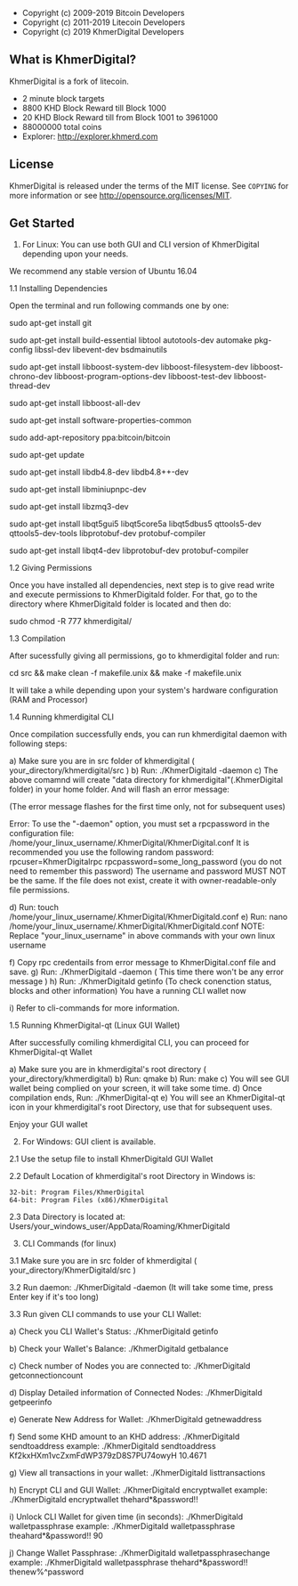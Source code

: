 - Copyright (c) 2009-2019 Bitcoin Developers
- Copyright (c) 2011-2019 Litecoin Developers
- Copyright (c) 2019 KhmerDigital Developers

What is KhmerDigital?
----------------

KhmerDigital is a fork of litecoin.
 - 2 minute block targets
 - 8800 KHD Block Reward till Block 1000
 - 20 KHD Block Reward till from Block 1001 to 3961000
 - 88000000 total coins
 - Explorer: http://explorer.khmerd.com

License
-------

KhmerDigital is released under the terms of the MIT license. See `COPYING` for more
information or see http://opensource.org/licenses/MIT.


Get Started
-----------

1. For Linux: You can use both GUI and CLI version of KhmerDigital depending upon your needs.

We recommend any stable version of Ubuntu 16.04


 1.1 Installing Dependencies 

Open the terminal and run following commands one by one:


sudo apt-get install git

sudo apt-get install build-essential libtool autotools-dev automake pkg-config libssl-dev libevent-dev bsdmainutils

sudo apt-get install libboost-system-dev libboost-filesystem-dev libboost-chrono-dev libboost-program-options-dev libboost-test-dev libboost-thread-dev

sudo apt-get install libboost-all-dev

sudo apt-get install software-properties-common

sudo add-apt-repository ppa:bitcoin/bitcoin

sudo apt-get update

sudo apt-get install libdb4.8-dev libdb4.8++-dev

sudo apt-get install libminiupnpc-dev

sudo apt-get install libzmq3-dev

sudo apt-get install libqt5gui5 libqt5core5a libqt5dbus5 qttools5-dev qttools5-dev-tools libprotobuf-dev protobuf-compiler 

sudo apt-get install libqt4-dev libprotobuf-dev protobuf-compiler


 1.2 Giving Permissions

Once you have installed all dependencies, next step is to give read write and execute permissions to KhmerDigitald folder. For that, go to the directory where KhmerDigitald folder is located and then do:

sudo chmod -R 777 khmerdigital/


 1.3 Compilation

After sucessfully giving all permissions, go to khmerdigital folder and run:

cd src && make clean -f makefile.unix && make -f makefile.unix

It will take a while depending upon your system's hardware configuration (RAM and Processor)


 1.4 Running khmerdigital CLI

Once compilation successfully ends, you can run khmerdigital daemon with following steps:

a) Make sure you are in src folder of khmerdigital ( your_directory/khmerdigital/src )
b) Run: ./KhmerDigitald -daemon
c) The above comamnd will create "data directory for khmerdigital"(.KhmerDigital folder) in your home folder. And will flash an error message:

(The error message flashes for the first time only, not for subsequent uses)

Error: To use the "-daemon" option, you must set a rpcpassword in the configuration file:
/home/your_linux_username/.KhmerDigital/KhmerDigital.conf
It is recommended you use the following random password:
rpcuser=KhmerDigitalrpc
rpcpassword=some_long_password
(you do not need to remember this password)
The username and password MUST NOT be the same.
If the file does not exist, create it with owner-readable-only file permissions.

d) Run: touch /home/your_linux_username/.KhmerDigital/KhmerDigitald.conf
e) Run: nano /home/your_linux_username/.KhmerDigital/KhmerDigitald.conf
NOTE: Replace "your_linux_username" in above commands with your own linux username

f) Copy rpc credentails from error message to KhmerDigital.conf file and save.
g) Run: ./KhmerDigitald -daemon ( This time there won't be any error message )
h) Run: ./KhmerDigitald getinfo (To check conenction status, blocks and other information)
You have a running CLI wallet now

i) Refer to cli-commands for more information.

 1.5 Running KhmerDigital-qt (Linux GUI Wallet)

After successfully comiling khmerdigital CLI, you can proceed for KhmerDigital-qt Wallet

a) Make sure you are in khmerdigital's root directory ( your_directory/khmerdigital)
b) Run: qmake
b) Run: make
c) You will see GUI wallet being complied on your screen, it will take some time.
d) Once compilation ends, Run: ./KhmerDigital-qt
e) You will see an KhmerDigital-qt icon in your khmerdigital's root Directory, use that for subsequent uses.

Enjoy your GUI wallet


2. For Windows: GUI client is available.

2.1 Use the setup file to install KhmerDigitald GUI Wallet

2.2 Default Location of khmerdigital's root Directory in Windows is:
    
    32-bit: Program Files/KhmerDigital
    64-bit: Program Files (x86)/KhmerDigital

2.3 Data Directory is located at: Users/your_windows_user/AppData/Roaming/KhmerDigitald


3. CLI Commands (for linux)

3.1 Make sure you are in src folder of khmerdigital ( your_directory/KhmerDigitald/src )

3.2 Run daemon: ./KhmerDigitald -daemon
    (It will take some time, press Enter key if it's too long)

3.3 Run given CLI commands to use your CLI Wallet:

a) Check you CLI Wallet's Status: ./KhmerDigitald getinfo

b) Check your Wallet's Balance: ./KhmerDigitald getbalance

c) Check number of Nodes you are connected to: ./KhmerDigitald getconnectioncount

d) Display Detailed information of Connected Nodes: ./KhmerDigitald getpeerinfo

e) Generate New Address for Wallet: ./KhmerDigitald getnewaddress

f) Send some KHD amount to an KHD address: ./KhmerDigitald sendtoaddress <KHD Address> <Amount>
   example: ./KhmerDigitald sendtoaddress Kf2kxHXm1vcZxmFdWP379zD8S7PU74owyH 10.4671

g) View all transactions in your wallet: ./KhmerDigitald listtransactions

h) Encrypt CLI and GUI Wallet: ./KhmerDigitald encryptwallet <passphrase>
   example: ./KhmerDigitald encryptwallet thehard*&password!!

i) Unlock CLI Wallet for given time (in seconds): ./KhmerDigitald walletpassphrase <passphrase> <timeout>
   example: ./KhmerDigitald walletpassphrase theahard*&password!! 90

j) Change Wallet Passphrase: ./KhmerDigitald walletpassphrasechange <oldpassphrase> <newpassphrase>
   example: ./KhmerDigitald walletpassphrase thehard*&password!! thenew%^password

